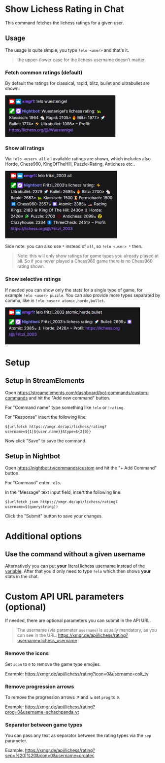 # Show Lichess Rating in Chat

This command fetches the lichess ratings for a given user.

## Usage

The usage is quite simple, you type `!elo <user>` and that's it.

> the upper-/lower case for the lichess username doesn't matter

### Fetch common ratings (default)

By default the ratings for classical, rapid, blitz, bullet and ultrabullet are shown:

![Default ratings](../images/elo-default.png)

### Show all ratings

Via `!elo <user> all` all available ratings are shown, which includes also Horde, Chess960, KingOfTheHill,
Puzzle-Rating, Antichess etc..

![All ratings](../images/elo-all-ratings.png)

Side note: you can also use `*` instead of `all`, so `!elo <user> *` then.

> Note: this will only show ratings for game types you already played at all. So if you
> never played a Chess960 game there is no Chess960 rating shown.

### Show selective ratings

If needed you can show only the stats for a single type of game, for example `!elo <user> puzzle`. You can also provide
more types separated by comma, like in `!elo <user> atomic,horde,bullet`.

![Selective ratings](../images/elo-selektiv.png)

# Setup

## Setup in StreamElements

Open https://streamelements.com/dashboard/bot-commands/custom-commands and hit the "Add new command" button.

For "Command name" type something like `!elo` or `!rating`.

For "Response" insert the following line:

```
${urlfetch https://xmgr.de/api/lichess/rating?username=${1|${user.name}}&type=${2|0}}
```

Now click "Save" to save the command.

## Setup in Nightbot

Open https://nightbot.tv/commands/custom and hit the "+ Add Command" button.

For "Command" enter `!elo`.

In the "Message" text input field, insert the following line:

```
$(urlfetch json https://xmgr.de/api/lichess/rating?username=$(querystring))
```

Click the "Submit" button to save your changes.

# Additional options

## Use the command without a given username

Alternatively you can put **your** literal lichess username instead of the
[variable](help/variables.md). After that you'd only need to type `!elo` which then shows
**your** stats in the chat.

# Custom API URL parameters (optional)

If needed, there are optional parameters you can submit in the API URL.

> The username (via parameter `username`) is usually mandatory, as you can see
> in the URL: https://xmgr.de/api/lichess/rating?username=lichess_username

### Remove the icons

Set `icon` to `0` to remove the game type emojies.

Example: https://xmgr.de/api/lichess/rating?icon=0&username=colt_tv

### Remove progression arrows

To remove the progression arrows ↗ and ↘ set `prog` to `0`.

Example: https://xmgr.de/api/lichess/rating?prog=0&username=schachpanda_yt

### Separator between game types

You can pass any text as separator between the rating types via the `sep` parameter.

Example: https://xmgr.de/api/lichess/rating?sep=%20|%20&icon=0&username=orcatec
